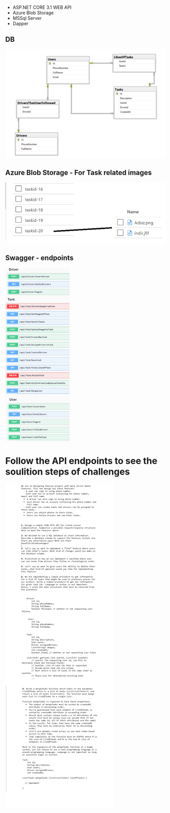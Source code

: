* ASP.NET CORE 3.1 WEB API
* Azure Blob Storage
* MSSql Server
* Dapper

## DB
<img src="https://github.com/atakanertrk/Octovan-Challenge/blob/main/images/dbschema.png" />

## Azure Blob Storage - For Task related images
<img src="https://github.com/atakanertrk/Octovan-Challenge/blob/main/images/container.png" />

## Swagger - endpoints
<img src="https://github.com/atakanertrk/Octovan-Challenge/blob/main/images/swagger.png" width="40%" />

# Follow the API endpoints to see the soulition steps of challenges
<img src="https://github.com/atakanertrk/Octovan-Challenge/blob/main/images/challenge.png" />
 
